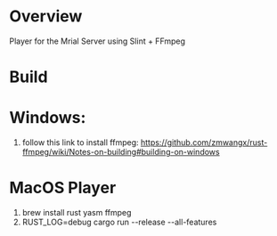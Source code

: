 # Overview
Player for the Mrial Server using Slint + FFmpeg

# Build

# Windows: 
1. follow this link to install ffmpeg: https://github.com/zmwangx/rust-ffmpeg/wiki/Notes-on-building#building-on-windows

# MacOS Player
1. brew install rust yasm ffmpeg 
2. RUST_LOG=debug cargo run --release --all-features
